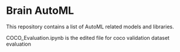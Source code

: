 # Brain AutoML

This repository contains a list of AutoML related models and libraries.


COCO_Evaluation.ipynb is the edited file for coco validation  dataset evaluation

